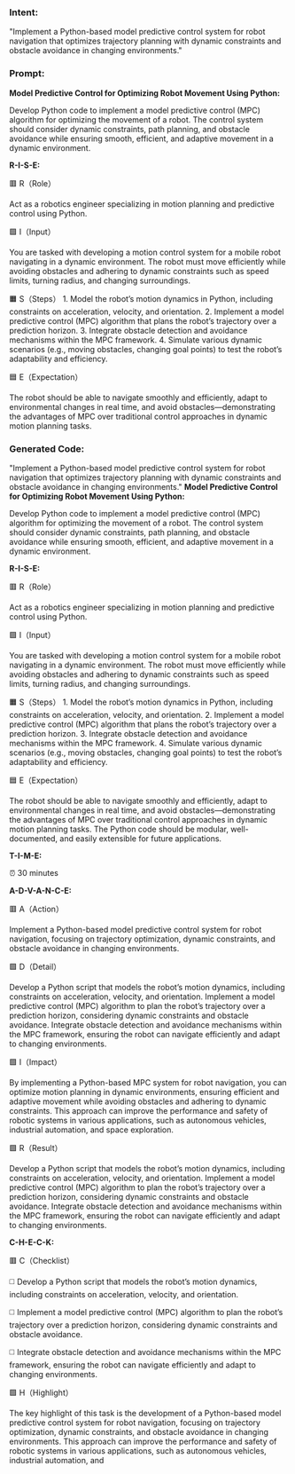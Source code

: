 ### Intent:
"Implement a Python-based model predictive control system for robot navigation that optimizes trajectory planning with dynamic constraints and obstacle avoidance in changing environments."

### Prompt:
**Model Predictive Control for Optimizing Robot Movement Using Python:**

Develop Python code to implement a model predictive control (MPC) algorithm for optimizing the movement of a robot. The control system should consider dynamic constraints, path planning, and obstacle avoidance while ensuring smooth, efficient, and adaptive movement in a dynamic environment.

**R-I-S-E:**

🟥 R（Role）

Act as a robotics engineer specializing in motion planning and predictive control using Python.

🟩 I（Input）

You are tasked with developing a motion control system for a mobile robot navigating in a dynamic environment. The robot must move efficiently while avoiding obstacles and adhering to dynamic constraints such as speed limits, turning radius, and changing surroundings.

🟧 S（Steps）
	1.	Model the robot’s motion dynamics in Python, including constraints on acceleration, velocity, and orientation.
	2.	Implement a model predictive control (MPC) algorithm that plans the robot’s trajectory over a prediction horizon.
	3.	Integrate obstacle detection and avoidance mechanisms within the MPC framework.
	4.	Simulate various dynamic scenarios (e.g., moving obstacles, changing goal points) to test the robot’s adaptability and efficiency.

🟦 E（Expectation）

The robot should be able to navigate smoothly and efficiently, adapt to environmental changes in real time, and avoid obstacles—demonstrating the advantages of MPC over traditional control approaches in dynamic motion planning tasks.

### Generated Code:
"Implement a Python-based model predictive control system for robot navigation that optimizes trajectory planning with dynamic constraints and obstacle avoidance in changing environments."
**Model Predictive Control for Optimizing Robot Movement Using Python:**

Develop Python code to implement a model predictive control (MPC) algorithm for optimizing the movement of a robot. The control system should consider dynamic constraints, path planning, and obstacle avoidance while ensuring smooth, efficient, and adaptive movement in a dynamic environment.

**R-I-S-E:**

🟥 R（Role）

Act as a robotics engineer specializing in motion planning and predictive control using Python.

🟩 I（Input）

You are tasked with developing a motion control system for a mobile robot navigating in a dynamic environment. The robot must move efficiently while avoiding obstacles and adhering to dynamic constraints such as speed limits, turning radius, and changing surroundings.

🟧 S（Steps）
	1.	Model the robot’s motion dynamics in Python, including constraints on acceleration, velocity, and orientation.
	2.	Implement a model predictive control (MPC) algorithm that plans the robot’s trajectory over a prediction horizon.
	3.	Integrate obstacle detection and avoidance mechanisms within the MPC framework.
	4.	Simulate various dynamic scenarios (e.g., moving obstacles, changing goal points) to test the robot’s adaptability and efficiency.

🟦 E（Expectation）

The robot should be able to navigate smoothly and efficiently, adapt to environmental changes in real time, and avoid obstacles—demonstrating the advantages of MPC over traditional control approaches in dynamic motion planning tasks. The Python code should be modular, well-documented, and easily extensible for future applications.

**T-I-M-E:**

⏰ 30 minutes

**A-D-V-A-N-C-E:**

🟥 A（Action）

Implement a Python-based model predictive control system for robot navigation, focusing on trajectory optimization, dynamic constraints, and obstacle avoidance in changing environments.

🟩 D（Detail）

Develop a Python script that models the robot’s motion dynamics, including constraints on acceleration, velocity, and orientation. Implement a model predictive control (MPC) algorithm to plan the robot’s trajectory over a prediction horizon, considering dynamic constraints and obstacle avoidance. Integrate obstacle detection and avoidance mechanisms within the MPC framework, ensuring the robot can navigate efficiently and adapt to changing environments.

🟩 I（Impact）

By implementing a Python-based MPC system for robot navigation, you can optimize motion planning in dynamic environments, ensuring efficient and adaptive movement while avoiding obstacles and adhering to dynamic constraints. This approach can improve the performance and safety of robotic systems in various applications, such as autonomous vehicles, industrial automation, and space exploration.

🟩 R（Result）

Develop a Python script that models the robot’s motion dynamics, including constraints on acceleration, velocity, and orientation. Implement a model predictive control (MPC) algorithm to plan the robot’s trajectory over a prediction horizon, considering dynamic constraints and obstacle avoidance. Integrate obstacle detection and avoidance mechanisms within the MPC framework, ensuring the robot can navigate efficiently and adapt to changing environments.

**C-H-E-C-K:**

🟥 C（Checklist）

◻️	Develop a Python script that models the robot’s motion dynamics, including constraints on acceleration, velocity, and orientation.

◻️	Implement a model predictive control (MPC) algorithm to plan the robot’s trajectory over a prediction horizon, considering dynamic constraints and obstacle avoidance.

◻️	Integrate obstacle detection and avoidance mechanisms within the MPC framework, ensuring the robot can navigate efficiently and adapt to changing environments.

🟩 H（Highlight）

The key highlight of this task is the development of a Python-based model predictive control system for robot navigation, focusing on trajectory optimization, dynamic constraints, and obstacle avoidance in changing environments. This approach can improve the performance and safety of robotic systems in various applications, such as autonomous vehicles, industrial automation, and
